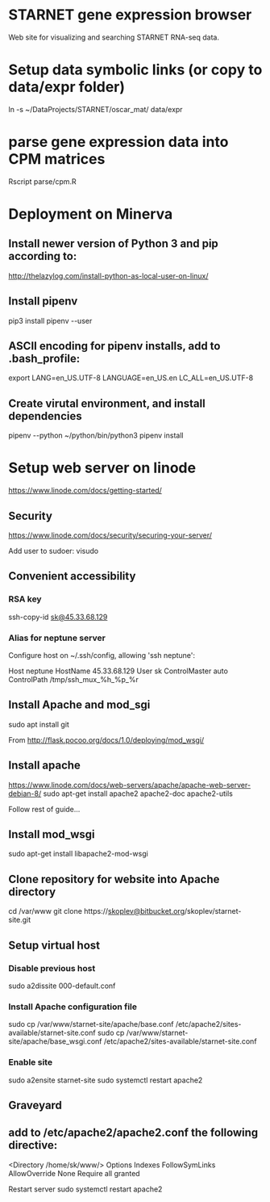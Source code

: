 # STARNET gene expression browser
Web site for visualizing and searching STARNET RNA-seq data.

# Setup data symbolic links (or copy to data/expr folder)
ln -s ~/DataProjects/STARNET/oscar_mat/ data/expr

# parse gene expression data into CPM matrices
Rscript parse/cpm.R


# Deployment on Minerva

## Install newer version of Python 3 and pip according to:
http://thelazylog.com/install-python-as-local-user-on-linux/

## Install pipenv
pip3 install pipenv --user 

## ASCII encoding for pipenv installs, add to .bash_profile:
export LANG=en_US.UTF-8 LANGUAGE=en_US.en LC_ALL=en_US.UTF-8

## Create virutal environment, and install dependencies
pipenv --python ~/python/bin/python3
pipenv install


# Setup web server on linode
https://www.linode.com/docs/getting-started/

## Security
https://www.linode.com/docs/security/securing-your-server/

Add user to sudoer:
visudo

## Convenient accessibility 

### RSA key
ssh-copy-id sk@45.33.68.129

### Alias for neptune server
Configure host on ~/.ssh/config, allowing 'ssh neptune':

Host neptune
	HostName 45.33.68.129
	User sk
	ControlMaster auto
	ControlPath /tmp/ssh_mux_%h_%p_%r

## Install Apache and mod_sgi

sudo apt install git

From  http://flask.pocoo.org/docs/1.0/deploying/mod_wsgi/

## Install apache
https://www.linode.com/docs/web-servers/apache/apache-web-server-debian-8/
sudo apt-get install apache2 apache2-doc apache2-utils

Follow rest of guide...

## Install mod_wsgi
sudo apt-get install libapache2-mod-wsgi



## Clone repository for website into Apache directory
cd /var/www
git clone https://skoplev@bitbucket.org/skoplev/starnet-site.git


## Setup virtual host

### Disable previous host
sudo a2dissite 000-default.conf

### Install Apache configuration file
sudo cp /var/www/starnet-site/apache/base.conf /etc/apache2/sites-available/starnet-site.conf
sudo cp /var/www/starnet-site/apache/base_wsgi.conf /etc/apache2/sites-available/starnet-site.conf

### Enable site
sudo a2ensite starnet-site
sudo systemctl restart apache2




Graveyard
-------------------------------------------

## add to /etc/apache2/apache2.conf the following directive:

<Directory /home/sk/www/>
        Options Indexes FollowSymLinks
        AllowOverride None
        Require all granted
</Directory>

Restart server
sudo systemctl restart apache2
